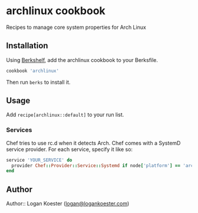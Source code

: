 # archlinux cookbook

Recipes to manage core system properties for Arch Linux

## Installation

Using [Berkshelf](http://berkshelf.com/), add the archlinux cookbook to your Berksfile.

```ruby
cookbook 'archlinux'
```

Then run `berks` to install it.

## Usage

Add `recipe[archlinux::default]` to your run list.

### Services

Chef tries to use rc.d when it detects Arch. Chef comes with a SystemD service provider. For each service, specify it like so:

```ruby
service 'YOUR_SERVICE' do
  provider Chef::Provider::Service::Systemd if node['platform'] == 'arch'
end
```

## Author

Author:: Logan Koester (<logan@logankoester.com>)
